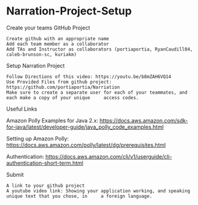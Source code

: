 # Narration-Project-Setup

Create your teams GitHub Project

    Create github with an appropriate name
    Add each team member as a collaborator
    Add TAs and Instructor as collaborators (portiaportia, RyanCaudill04, caleb-brunson-sc, kuriakm)


Setup Narration Project

    Follow Directions of this video: https://youtu.be/b8mZAH6VQ14
    Use Provided Files from github project: https://github.com/portiaportia/Narriation
    Make sure to create a separate user for each of your teammates, and each make a copy of your unique     access codes.


Useful Links

Amazon Polly Examples for Java 2.x: https://docs.aws.amazon.com/sdk-for-java/latest/developer-guide/java_polly_code_examples.html

Setting up Amazon Polly: https://docs.aws.amazon.com/polly/latest/dg/prerequisites.html

Authentication: https://docs.aws.amazon.com/cli/v1/userguide/cli-authentication-short-term.html


Submit

    A link to your github project
    A youtube video link: Showing your application working, and speaking unique text that you chose, in     a foreign language.
